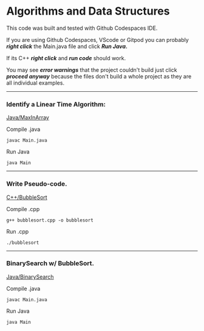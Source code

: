 # Algorithms and Data Structures

This code was built and tested with Github Codespaces IDE. 

If you are using Github Codespaces, VScode or Gitpod you can probably ***right click*** the Main.java file and click ***Run Java*.**

If its C++ ***right click*** and ***run code*** should work.

You may see ***error warnings*** that the project couldn't build just click ***proceed anyway*** because the files don't build a whole project as they are all individual examples.

---



### Identify a Linear Time Algorithm:

[Java/MaxInArray](https://github.com/brettjrea/Algorithms/blob/main/Java/MaxInArray.java)

Compile .java

```
javac Main.java
```

Run Java

```
java Main
```

---

### Write Pseudo-code.

[C++/BubbleSort](https://github.com/brettjrea/Algorithms/blob/main/C%2B%2B/bubblesort.cpp)

Compile .cpp

```
g++ bubblesort.cpp -o bubblesort
```

Run .cpp

```
./bubblesort
```

---

### BinarySearch w/ BubbleSort.

[Java/BinarySearch](https://github.com/brettjrea/Algorithms/blob/main/Java/BinarySearch/Main.java#L8)

Compile .java

```
javac Main.java
```

Run Java

```
java Main
```
